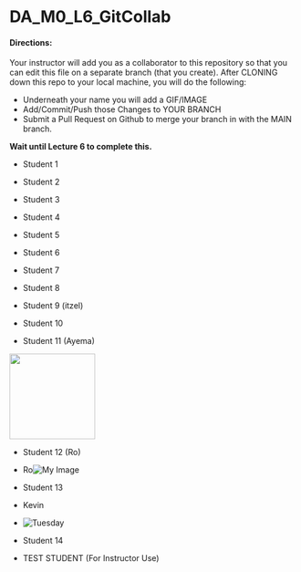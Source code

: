 # DA_M0_L6_GitCollab

#### Directions:  

Your instructor will add you as a collaborator to this repository so that you can edit this file on a separate branch (that you create).  After CLONING down this repo to your local machine, you will do the following:

- Underneath your name you will add a GIF/IMAGE
- Add/Commit/Push those Changes to YOUR BRANCH
- Submit a Pull Request on Github to merge your branch in with the MAIN branch.

<b>Wait until Lecture 6 to complete this.</b> 

- Student 1

- Student 2

- Student 3

- Student 4

- Student 5

- Student 6

- Student 7

- Student 8

- Student 9 (itzel)
[
](https://www.google.com/url?sa=i&url=https%3A%2F%2Fshortpixel.com%2Fblog%2Fexploring-animated-gifs%2F&psig=AOvVaw24PM3x9wxBy7G3SXfwgjpZ&ust=1746029335541000&source=images&cd=vfe&opi=89978449&ved=0CBMQjRxqFwoTCKjk1qTQ_YwDFQAAAAAdAAAAABAE)
- Student 10

- Student 11 (Ayema)
  
<img src="https://github.com/user-attachments/assets/468c4fdc-5ebc-4865-8927-b7d99ed940c7" width="150">

- Student 12 (Ro)
- Ro![My Image](https://media.tenor.com/B4RwmB1rojYAAAAM/homie-dance-2homie-dance.gif)
- Student 13


- Kevin

- ![Tuesday](https://media3.giphy.com/media/v1.Y2lkPTc5MGI3NjExOXV4bmZ1YmRoYm44cjA4bHdsNnc2M3lvOHl4azJveXR0N2kwZ2ZzNiZlcD12MV9pbnRlcm5hbF9naWZfYnlfaWQmY3Q9Zw/HrfPJcCI1ykdtH6LOW/giphy.gif)

- Student 14

- TEST STUDENT (For Instructor Use) 
